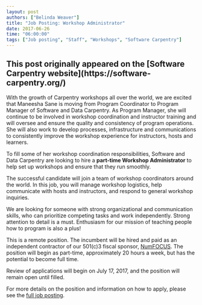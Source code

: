 ```yaml
---
layout: post
authors: ["Belinda Weaver"]
title: "Job Posting: Workshop Administrator"
date: 2017-06-26
time: "06:00:00"
tags: ["Job posting", "Staff", "Workshops", "Software Carpentry"]
---
```


<h2>This post originally appeared on the [Software Carpentry website](https://software-carpentry.org/)</h2>

With the growth of Carpentry workshops all over the world, we are excited that Maneesha Sane is moving from Program Coordinator to Program Manager of Software and Data Carpentry. As Program Manager, she will continue to be involved in workshop coordination and instructor training and will oversee and ensure the quality and consistency of program operations. She will also work to develop processes, infrastructure and communications to consistently improve the workshop experience for instructors, hosts and learners.

To fill some of her workshop coordination responsibilities, Software and Data Carpentry are looking to hire a **part-time Workshop Administrator** to help set up workshops and ensure that they run smoothly.

The successful candidate will join a team of workshop coordinators around the world. In this job, you will manage workshop logistics, 
help communicate with hosts and instructors, and respond to general workshop inquiries.
 
We are looking for someone with strong organizational and communication skills, who can prioritize competing tasks and 
work independently. Strong attention to detail is a must. Enthusiasm for our mission of teaching people how to program is also a plus!

This is a remote position. The incumbent will be hired and paid as an independent contractor of our 501(c)3 fiscal sponsor, 
[NumFOCUS](https://www.numfocus.org/).  The position will begin as part-time, approximately 20 hours a week, but has the potential to become full time.

Review of applications will begin on July 17, 2017, and the position will remain open until filled.

For more details on the position and information on how to apply, please see the [full job posting](https://software-carpentry.org/jobs/).





